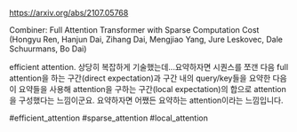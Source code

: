https://arxiv.org/abs/2107.05768

Combiner: Full Attention Transformer with Sparse Computation Cost (Hongyu Ren, Hanjun Dai, Zihang Dai, Mengjiao Yang, Jure Leskovec, Dale Schuurmans, Bo Dai)

efficient attention. 상당히 복잡하게 기술했는데...요약하자면 시퀀스를 쪼갠 다음 full attention을 하는 구간(direct expectation)과 구간 내의 query/key들을 요약한 다음 이 요약들을 사용해 attention을 구하는 구간(local expectation)의 합으로 attention을 구성했다는 느낌이군요. 요약하자면 어쨌든 요약하는 attention이라는 느낌입니다.

#efficient_attention #sparse_attention #local_attention 